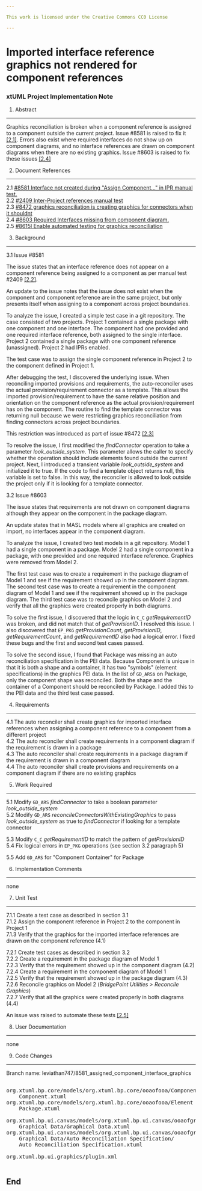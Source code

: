 ```yaml
---

This work is licensed under the Creative Commons CC0 License

---
```


# Imported interface reference graphics not rendered for component references  
### xtUML Project Implementation Note

1. Abstract
-----------
Graphics reconciliation is broken when a component reference is assigned to a
component outside the current project. Issue #8581 is raised to fix it
[[2.1]](#2.1). Errors also exist where required interfaces do not show up on
component diagrams, and no interface references are drawn on component diagrams
when there are no existing graphics. Issue #8603 is raised to fix these issues
[[2.4]](#2.4)  

2. Document References
----------------------
<a id="2.1"></a>2.1 [#8581 Interface not created during "Assign Component..." in IPR manual test.](https://support.onefact.net/issues/8581)  
<a id="2.2"></a>2.2 [#2409 Inter-Project references manual test](https://support.onefact.net/issues/2409)  
<a id="2.3"></a>2.3 [#8472 graphics reconciliation is creating graphics for connectors when it shouldnt](https://support.onefact.net/issues/8472)  
<a id="2.4"></a>2.4 [#8603 Required Interfaces missing from component diagram.](https://support.onefact.net/issues/8603)  
<a id="2.5"></a>2.5 [#8615l Enable automated testing for graphics reconciliation](https://support.onefact.net/issues/8615)  

3. Background
-------------

3.1 Issue #8581

The issue states that an interface reference does not appear on a component
reference being assigned to a component as per manual test #2409 [[2.2]](#2.2).

An update to the issue notes that the issue does not exist when the component
and component reference are in the same project, but only presents itself when
assigning to a component across project boundaries.

To analyze the issue, I created a simple test case in a git repository. The case
consisted of two projects. Project 1 contained a single package with one
component and one interface. The component had one provided and one required
interface reference, both assigned to the single interface. Project 2 contained
a single package with one component reference (unassigned). Project 2 had IPRs
enabled.

The test case was to assign the single component reference in Project 2 to the
component defined in Project 1.

After debugging the test, I discovered the underlying issue. When reconciling
imported provisions and requirements, the auto-reconciler uses the actual
provision/requirement connector as a template. This allows the imported
provision/requirement to have the same relative position and orientation on the
component reference as the actual provision/requirement has on the component.
The routine to find the template connector was returning null because we were
restricting graphics reconciliation from finding connectors across project
boundaries.

This restriction was introduced as part of issue #8472 [[2.3]](#2.3)

To resolve the issue, I first modified the _findConnector_ operation to take a
parameter _look_outside_system_. This parameter allows the caller to specify
whether the operation should include elements found outside the current project.
Next, I introduced a transient variable _look_outside_system_ and initialized it
to true. If the code to find a template object returns null, this variable is
set to false. In this way, the reconciler is allowed to look outside the project
only if it is looking for a template connector.

3.2 Issue #8603

The issue states that requirements are not drawn on component diagrams although
they appear on the component in the package diagram.

An update states that in MASL models where all graphics are created on import,
no interfaces appear in the component diagram.

To analyze the issue, I created two test models in a git repository. Model 1
had a single component in a package. Model 2 had a single component in a
package, with one provided and one required interface reference. Graphics were
removed from Model 2.

The first test case was to create a requirement in the package diagram of Model
1 and see if the requirement showed up in the component diagram. The second test
case was to create a requirement in the component diagram of Model 1 and see if
the requirement showed up in the package diagram. The third test case was to
reconcile graphics on Model 2 and verify that all the graphics were created
properly in both diagrams.

To solve the first issue, I discovered that the logic in `C_C`
_getRequirementID_ was broken, and did not match that of _getProvisionID_. I
resolved this issue. I also discovered that `EP_PKG` _getProvisionCount_,
_getProvisionID_, _getRequirementCount_, and _getRequirementID_ also had a
logical error. I fixed these bugs and the first and second test cases passed.

To solve the second issue, I found that Package was missing an auto
reconciliation specification in the PEI data. Because Component is unique in
that it is both a shape and a container, it has two "symbols" (element
specifications) in the graphics PEI data. In the list of `GD_ARS`s on Package,
only the component shape was reconciled. Both the shape and the container of a
Component should be reconciled by Package. I added this to the PEI data and the
third test case passed.

4. Requirements
---------------
4.1 The auto reconciler shall create graphics for imported interface references
when assigning a component reference to a component from a different project  
4.2 The auto reconciler shall create requirements in a component diagram if the
requirement is drawn in a package  
4.3 The auto reconciler shall create requirements in a package diagram if the
requirement is drawn in a component diagram  
4.4 The auto reconciler shall create provisions and requirements on a component
diagram if there are no existing graphics  

5. Work Required
----------------

5.1 Modify `GD_ARS` _findConnector_ to take a boolean parameter
_look_outside_system_  
5.2 Modify `GD_ARS` _reconcileConnectorsWithExistingGraphics_ to pass
_look_outside_system_ as true to _findConnector_ if looking for a template
connector  

5.3 Modify `C_C` _getRequirementID_ to match the pattern of _getProvisionID_  
5.4 Fix logical errors in `EP_PKG` operations (see section 3.2 paragraph 5)  

5.5 Add `GD_ARS` for "Component Container" for Package  

6. Implementation Comments
--------------------------
none

7. Unit Test
------------
7.1.1 Create a test case as described in section 3.1  
7.1.2 Assign the component reference in Project 2 to the component in Project 1  
7.1.3 Verify that the graphics for the imported interface references are drawn on
the component reference (4.1)  

7.2.1 Create test cases as described in section 3.2  
7.2.2 Create a requirement in the package diagram of Model 1  
7.2.3 Verify that the requirement showed up in the component diagram (4.2)  
7.2.4 Create a requirement in the component diagram of Model 1  
7.2.5 Verify that the requirement showed up in the package diagram (4.3)  
7.2.6 Reconcile graphics on Model 2 (_BridgePoint Utilities > Reconcile
Graphics_)  
7.2.7 Verify that all the graphics were created properly in both diagrams (4.4)  

An issue was raised to automate these tests [[2.5]](#2.5)  

8. User Documentation
---------------------
none

9. Code Changes
---------------
Branch name: leviathan747/8581_assigned_component_interface_graphics

<pre>

org.xtuml.bp.core/models/org.xtuml.bp.core/ooaofooa/Component/Component/
    Component.xtuml
org.xtuml.bp.core/models/org.xtuml.bp.core/ooaofooa/Element Packaging/Package/
    Package.xtuml

org.xtuml.bp.ui.canvas/models/org.xtuml.bp.ui.canvas/ooaofgraphics/
    Graphical Data/Graphical Data.xtuml
org.xtuml.bp.ui.canvas/models/org.xtuml.bp.ui.canvas/ooaofgraphics/
    Graphical Data/Auto Reconciliation Specification/
    Auto Reconciliation Specification.xtuml

org.xtuml.bp.ui.graphics/plugin.xml

</pre>

End
---

